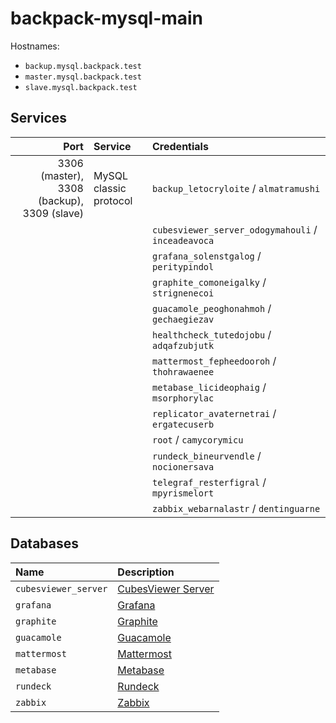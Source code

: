 # backpack-mysql-main

Hostnames:

- `backup.mysql.backpack.test`
- `master.mysql.backpack.test`
- `slave.mysql.backpack.test`

## Services

| Port | Service | Credentials
| ---: | :------ | :----------
| 3306 (master), 3308 (backup), 3309 (slave) | MySQL classic protocol | `backup_letocryloite` / `almatramushi`
| | | `cubesviewer_server_odogymahouli` / `inceadeavoca`
| | | `grafana_solenstgalog` / `peritypindol`
| | | `graphite_comoneigalky` / `strignenecoi`
| | | `guacamole_peoghonahmoh` / `gechaegiezav`
| | | `healthcheck_tutedojobu` / `adqafzubjutk`
| | | `mattermost_fepheedooroh` / `thohrawaenee`
| | | `metabase_licideophaig` / `msorphorylac`
| | | `replicator_avaternetrai` / `ergatecuserb`
| | | `root` / `camycorymicu`
| | | `rundeck_bineurvendle` / `nocionersava`
| | | `telegraf_resterfigral` / `mpyrismelort`
| | | `zabbix_webarnalastr` / `dentinguarne`

## Databases

| Name | Description
| :--- | :----------
| `cubesviewer_server` | [CubesViewer Server](../../../business-intelligence/cubesviewer-server)
| `grafana` | [Grafana](../../../grafana)
| `graphite` | [Graphite](../../../graphite-statsd)
| `guacamole` | [Guacamole](../../../guacamole/frontend)
| `mattermost` | [Mattermost](../../../mattermost)
| `metabase` | [Metabase](../../../business-intelligence/metabase)
| `rundeck` | [Rundeck](../../../rundeck)
| `zabbix` | [Zabbix](../../../network-monitoring/zabbix)
